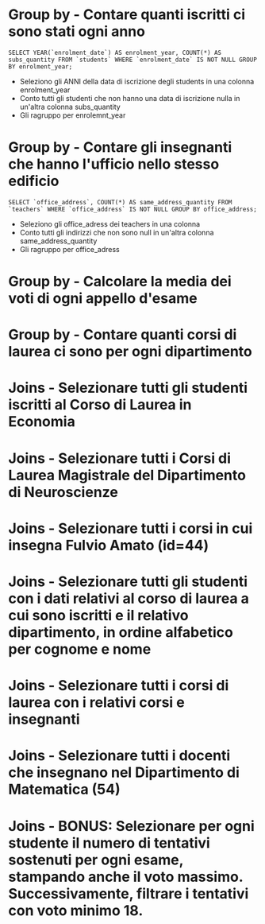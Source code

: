 
# Group by - Contare quanti iscritti ci sono stati ogni anno
``SELECT YEAR(`enrolment_date`) AS enrolment_year, COUNT(*) AS subs_quantity FROM `students` WHERE `enrolment_date` IS NOT NULL GROUP BY enrolment_year;``
- Seleziono gli ANNI della data di iscrizione degli students in una colonna enrolment_year
- Conto tutti gli studenti che non hanno una data di iscrizione nulla in un'altra colonna subs_quantity
- Gli ragruppo per enrolemnt_year

# Group by - Contare gli insegnanti che hanno l'ufficio nello stesso edificio
``SELECT `office_address`, COUNT(*) AS same_address_quantity FROM `teachers` WHERE `office_address` IS NOT NULL GROUP BY office_address;``
- Seleziono gli office_adress dei teachers in una colonna
- Conto tutti gli indirizzi che non sono null in un'altra colonna same_address_quantity
- Gli ragruppo per office_adress

# Group by - Calcolare la media dei voti di ogni appello d'esame
# Group by - Contare quanti corsi di laurea ci sono per ogni dipartimento

# Joins - Selezionare tutti gli studenti iscritti al Corso di Laurea in Economia
# Joins - Selezionare tutti i Corsi di Laurea Magistrale del Dipartimento di Neuroscienze
# Joins - Selezionare tutti i corsi in cui insegna Fulvio Amato (id=44)
# Joins - Selezionare tutti gli studenti con i dati relativi al corso di laurea a cui sono iscritti e il relativo dipartimento, in ordine alfabetico per cognome e nome
# Joins - Selezionare tutti i corsi di laurea con i relativi corsi e insegnanti
# Joins - Selezionare tutti i docenti che insegnano nel Dipartimento di Matematica (54)
# Joins - BONUS: Selezionare per ogni studente il numero di tentativi sostenuti per ogni esame, stampando anche il voto massimo. Successivamente, filtrare i tentativi con voto minimo 18.